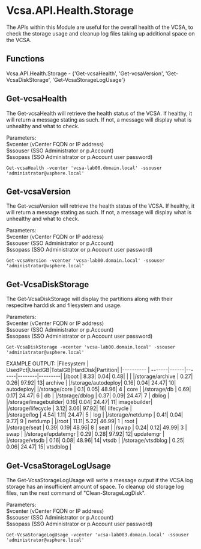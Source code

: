 Vcsa.API.Health.Storage
=======================

The APIs within this Module are useful for the overall health of the VCSA, to check the storage usage and cleanup log files taking up additional space on the VCSA.

Functions
---------------------------
Vcsa.API.Health.Storage - {'Get-vcsaHealth', 'Get-vcsaVersion', 'Get-VcsaDiskStorage', 'Get-VcsaStorageLogUsage'}


Get-vcsaHealth
---------------------------
The Get-vcsaHealth will retrieve the health status of the VCSA. If healthy, it will return a message stating as such. If not, a message will display what is unhealthy and what to check.

<p>Parameters:<br>
$vcenter (vCenter FQDN or IP address)<br>
$ssouser (SSO Administrator or p.Account)<br>
$ssopass (SSO Administrator or p.Account user password)</p>

```
Get-vcsaHealth -vcenter 'vcsa-lab00.domain.local' -ssouser 'administrator@vsphere.local'
```

Get-vcsaVersion
---------------------------
The Get-vcsaVersion will retrieve the health status of the VCSA. If healthy, it will return a message stating as such. If not, a message will display what is unhealthy and what to check.

<p>Parameters:<br>
$vcenter (vCenter FQDN or IP address)<br>
$ssouser (SSO Administrator or p.Account)<br>
$ssopass (SSO Administrator or p.Account user password)</p>

```
Get-vcsaVersion -vcenter 'vcsa-lab00.domain.local' -ssouser 'administrator@vsphere.local'
```

Get-VcsaDiskStorage
---------------------------
The Get-VcsaDiskStorage will display the partitions along with their respecitve harddisk and filesystem and usage.

<p>Parameters:<br>
$vcenter (vCenter FQDN or IP address)<br>
$ssouser (SSO Administrator or p.Account)<br>
$ssopass (SSO Administrator or p.Account user password)</p>

```
Get-VcsaDiskStorage -vcenter 'vcsa-lab00.domain.local' -ssouser 'administrator@vsphere.local'
```

EXAMPLE OUTPUT:
|Filesystem         |  UsedPct|UsedGB|TotalGB|HardDisk|Partition|
|----------         |  -------|------|-------|--------|---------|
|/boot              |     8.33|  0.04|   0.48|        |         |
|/storage/archive   |     0.27|  0.26|  97.92| 13|     archive  |
|/storage/autodeploy|     0.16|  0.04|  24.47| 10|      autodeploy|
|/storage/core      |      0.1|  0.05|  48.96| 4 |      core      |
|/storage/db        |     0.69|  0.17|  24.47| 6 |      db        |
|/storage/dblog     |     0.37|  0.09|  24.47| 7 |      dblog     |  
|/storage/imagebuilder|   0.16|  0.04|  24.47| 11|      imagebuilder|
|/storage/lifecycle |     3.12|  3.06|  97.92| 16|      lifecycle |  
|/storage/log       |     4.54|  1.11|  24.47| 5 |      log       |
|/storage/netdump   |     0.41|  0.04|   9.77| 9 |      netdump   |
|/root              |    11.11|  5.22|  46.99| 1 |      root      |  
|/storage/seat      |     0.39|  0.19|  48.96| 8 |      seat      |
|/swap              |     0.24|  0.12|  49.99| 3 |      swap      |
|/storage/updatemgr |     0.29|  0.28|  97.92| 12|      updatemgr |
|/storage/vtsdb     |     0.16|  0.08|  48.96| 14|      vtsdb     |
|/storage/vtsdblog  |     0.25|  0.06|  24.47| 15|      vtsdblog  |


Get-VcsaStorageLogUsage
---------------------------
The Get-VcsaStorageLogUsage will write a message output if the VCSA log storage has an insufficient amount of space.
To cleanup old storage log files, run the next command of "Clean-StorageLogDisk".

<p>Parameters:<br>
$vcenter (vCenter FQDN or IP address)<br>
$ssouser (SSO Administrator or p.Account)<br>
$ssopass (SSO Administrator or p.Account user password)</p>

```
Get-VcsaStorageLogUsage -vcenter 'vcsa-lab003.domain.local' -ssouser 'administrator@vsphere.local'
```